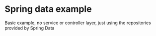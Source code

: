 # Spring data example

Basic example, no service or controller layer, just using the repositories provided by Spring Data
